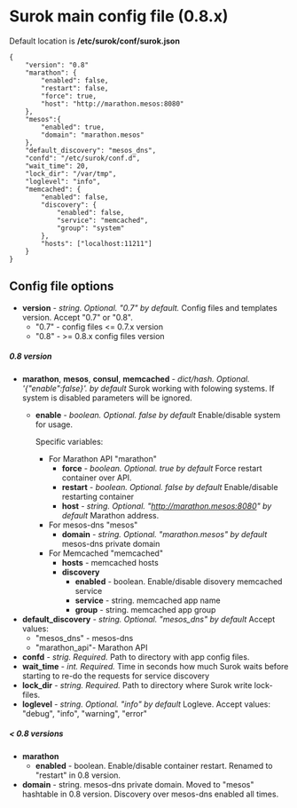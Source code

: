 # Surok main config file (0.8.x)

Default location is **/etc/surok/conf/surok.json**

```
{
    "version": "0.8"
    "marathon": {
        "enabled": false,
        "restart": false,
        "force": true,
        "host": "http://marathon.mesos:8080"
    },
    "mesos":{
        "enabled": true,
        "domain": "marathon.mesos"
    },
    "default_discovery": "mesos_dns",
    "confd": "/etc/surok/conf.d",
    "wait_time": 20,
    "lock_dir": "/var/tmp",
    "loglevel": "info",
    "memcached": {
        "enabled": false,
        "discovery": {
            "enabled": false,
            "service": "memcached",
            "group": "system"
        },
        "hosts": ["localhost:11211"]
    }
}
```

## Config file options
* **version** - *string. Optional. "0.7" by default.*
Config files and templates version. Accept "0.7" or "0.8".
  * "0.7" - config files <= 0.7.х version
  * "0.8" - >= 0.8.x config files version

##### 0.8 version
* **marathon**, **mesos**, **consul**, **memcached** - *dict/hash. Optional. '{"enable":false}'. by default*
Surok working with folowing systems. If system is disabled parameters will be ignored.
  * **enable** - *boolean. Optional. false by default*
    Enable/disable system for usage.

    Specific variables:
    * For Marathon API "marathon"
      * **force** - *boolean. Optional. true by default*
        Force restart container over API.
      * **restart** - *boolean. Optional. false by default*
        Enable/disable restarting container
      * **host** - *string. Optional. "http://marathon.mesos:8080" by default*
        Marathon address.
    * For mesos-dns "mesos"
      * **domain** - *string. Optional. "marathon.mesos" by default*
        mesos-dns private domain
    * For Memcached "memcached"
      * **hosts** - memcached hosts
      * **discovery**
        * **enabled** - boolean. Enable/disable disovery memcached service
        * **service** - string. memcached app name
        * **group** - string. memcached app group
* **default_discovery** - *string. Optional. "mesos_dns" by default*
  Accept values:
  * "mesos_dns" - mesos-dns
  * "marathon_api"- Marathon API
* **confd** - *strig. Required.*
  Path to directory with app config files.
* **wait_time** - *int. Required.*
  Time in seconds how much Surok waits before starting to re-do the requests for service discovery
* **lock_dir** - *string. Required.*
  Path to directory where Surok write lock-files.
* **loglevel** - *string. Optional. "info" by default*
  Logleve. Accept values: "debug", "info", "warning", "error"

##### < 0.8 versions

* **marathon**
  * **enabled** - boolean. Enable/disable container restart. Renamed to "restart" in 0.8 version.
* **domain** - string. mesos-dns private domain. Moved to "mesos" hashtable in 0.8 version.
  Discovery over mesos-dns enabled all times.
